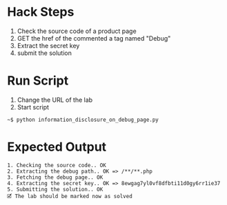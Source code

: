 # Hack Steps

1. Check the source code of a product page
2. GET the href of the commented a tag named "Debug"
3. Extract the secret key
4. submit the solution

# Run Script

1. Change the URL of the lab
2. Start script

```
~$ python information_disclosure_on_debug_page.py
```

# Expected Output

```
1. Checking the source code.. OK
2. Extracting the debug path.. OK => /**/**.php
3. Fetching the debug page.. OK
4. Extracting the secret key.. OK => 8ewgag7yl0vf8dfbti11d0gy6rr1ie37
5. Submitting the solution.. OK
🗹 The lab should be marked now as solved
```
